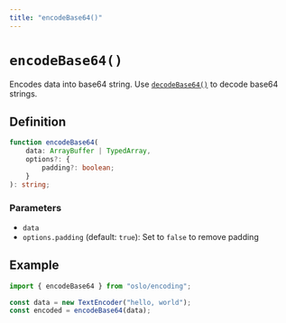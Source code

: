 ```yaml
---
title: "encodeBase64()"
---
```


# `encodeBase64()`

Encodes data into base64 string. Use [`decodeBase64()`](/reference/encoding/decodeBase64) to decode base64 strings.

## Definition

```ts
function encodeBase64(
	data: ArrayBuffer | TypedArray,
	options?: {
		padding?: boolean;
	}
): string;
```

### Parameters

- `data`
- `options.padding` (default: `true`): Set to `false` to remove padding

## Example

```ts
import { encodeBase64 } from "oslo/encoding";

const data = new TextEncoder("hello, world");
const encoded = encodeBase64(data);
```
